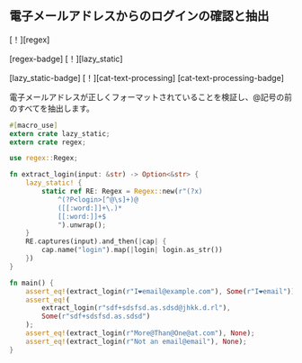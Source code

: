## <!--Verify and extract login from an email address--> 電子メールアドレスからのログインの確認と抽出

<!--[!][regex]-->
[！][regex]
<!--[regex-badge] [!][lazy_static]-->
[regex-badge] [！][lazy_static]
<!--[lazy_static-badge] [!][cat-text-processing]-->
[lazy_static-badge] [！][cat-text-processing]
[cat-text-processing-badge]
<!--Validates that an email address is formatted correctly, and extracts everything before the @ symbol.-->
電子メールアドレスが正しくフォーマットされていることを検証し、@記号の前のすべてを抽出します。

```rust
#[macro_use]
extern crate lazy_static;
extern crate regex;

use regex::Regex;

fn extract_login(input: &str) -> Option<&str> {
    lazy_static! {
        static ref RE: Regex = Regex::new(r"(?x)
            ^(?P<login>[^@\s]+)@
            ([[:word:]]+\.)*
            [[:word:]]+$
            ").unwrap();
    }
    RE.captures(input).and_then(|cap| {
        cap.name("login").map(|login| login.as_str())
    })
}

fn main() {
    assert_eq!(extract_login(r"I❤email@example.com"), Some(r"I❤email"));
    assert_eq!(
        extract_login(r"sdf+sdsfsd.as.sdsd@jhkk.d.rl"),
        Some(r"sdf+sdsfsd.as.sdsd")
    );
    assert_eq!(extract_login(r"More@Than@One@at.com"), None);
    assert_eq!(extract_login(r"Not an email@email"), None);
}
```
